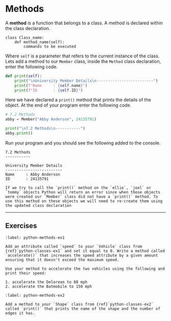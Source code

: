 # Methods

A **method** is a function that belongs to a class. A method is declared within the class declaration.

```text
class Class_name:
    def method_name(self):
        commands to be executed
```

Where `self` is a parameter that refers to the current instance of the class. Lets add a method to our `Member` class, inside the `Method` class declaration, enter the following code.

```python
def print(self):
    print("\nUniversity Member Details\n-------------------------")
    print(f"Name     : {self.name}")
    print(f"ID       : {self.ID}")
```

Here we have declared a `print()` method that prints the details of the object. At the end of your program enter the following code.

```python
# 7.2 Methods
abby = Member("Abby Anderson", 24135791)

print("\n7.2 Methods\n-----------")
abby.print()
```

Run your program and you should see the following added to the console.

```text
7.2 Methods
-----------

University Member Details
-------------------------
Name     : Abby Anderson
ID       : 24135791
```

```{note}
If we try to call the `print()` method on the `ellie`, `joel` or `tommy` objects Python will return an error since when those objects were created our `Member` class did not have a `print()` method. To use this method on these objects we will need to re-create them using the updated class declaration
```

---

## Exercises

```{exercise}
:label: python-methods-ex1

Add an attribute called `speed` to your `Vehicle` class from {ref}`python-classes-ex1` and set it equal to 0. Write a method called `accelerate()` that increases the speed attribute by a given amount ensuring that it doesn't exceed the maximum speed.

Use your method to accelerate the two vehicles using the following and print their speed:

1. accelerate the Delorean to 88 mph
2. accelerate the Batmobile to 150 mph
```

```{exercise}
:label: python-methods-ex2

Add a method to your `Shape` class from {ref}`python-classes-ex2` called `print()` that prints the name of the shape and the number of edges it has.
```
